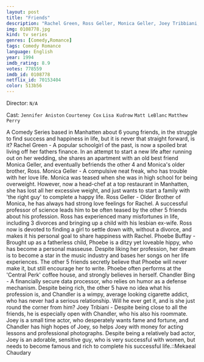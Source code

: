 ```yaml
---
layout: post
title: "Friends"
description: "Rachel Green, Ross Geller, Monica Geller, Joey Tribbiani, Chandler Bing and Phoebe Buffay are six 20 something year-olds, living off one another in the heart of New York City. Over the course of ten years, this average group of buddies goes through massive mayhem, family trouble, past and future romances, fights, laughs, tears and surprises as they learn what it really means to be a friend..."
img: 0108778.jpg
kind: tv series
genres: [Comedy,Romance]
tags: Comedy Romance 
language: English
year: 1994
imdb_rating: 8.9
votes: 778559
imdb_id: 0108778
netflix_id: 70153404
color: 513b56
---
```

Director: `N/A`  

Cast: `Jennifer Aniston` `Courteney Cox` `Lisa Kudrow` `Matt LeBlanc` `Matthew Perry` 

A Comedy Series based in Manhatten about 6 young friends, in the struggle to find success and happiness in life, but it is never that straight forward, is it? Rachel Green - A popular schoolgirl of the past, is now a spoiled brat living off her fathers finance. In an attempt to start a new life after running out on her wedding, she shares an apartment with an old best friend Monica Geller, and eventually befriends the other 4 and Monica's older brother, Ross. Monica Geller - A compulsive neat freak, who has trouble with her love life. Monica was teased when she was in high school for being overweight. However, now a head-chef at a top restaurant in Manhatten, she has lost all her excessive weight, and just wants to start a family with 'the right guy' to complete a happy life. Ross Geller - Older Brother of Monica, he has always had strong love feelings for Rachel. A successful professor of science leads him to be often teased by the other 5 friends about his profession. Ross has experienced many misfortunes in life, including 3 divorces and bringing up a child with his lesbian ex-wife. Ross now is devoted to finding a girl to settle down with, without a divorce, and makes it his personal goal to share happiness with Rachel. Phoebe Buffay - Brought up as a fatherless child, Phoebe is a ditzy yet loveable hippy, who has become a personal masseuse. Despite liking her profession, her dream is to become a star in the music industry and bases her songs on her life experiences. The other 5 friends secretly believe that Phoebe will never make it, but still encourage her to write. Phoebe often performs at the 'Central Perk' coffee house, and strongly believes in herself. Chandler Bing - A financially secure data processor, who relies on humor as a defense mechanism. Despite being rich, the other 5 have no idea what his profession is, and Chandler is a wimpy, average looking cigarette addict, who has never had a serious relationship. Will he ever get it, and is she just round the corner from him? Joey Tribiani - Despite being close to all the friends, he is especially open with Chandler, who his also his roommate. Joey is a small time actor, who desperately wants fame and fortune, and Chandler has high hopes of Joey, so helps Joey with money for acting lessons and professional photographs. Despite being a relatively bad actor, Joey is an adorable, sensitive guy, who is very successful with women, but needs to become famous and rich to complete his successful life.::Mekaeal Chaudary